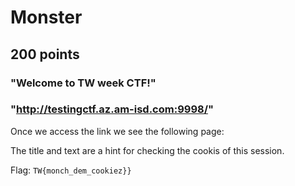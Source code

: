 # Monster
## 200 points
### "Welcome to TW week CTF!"
### "http://testingctf.az.am-isd.com:9998/"

Once we access the link we see the following page:

The title and text are a hint for checking the cookis of this session.

Flag: `TW{monch_dem_cookiez}}`